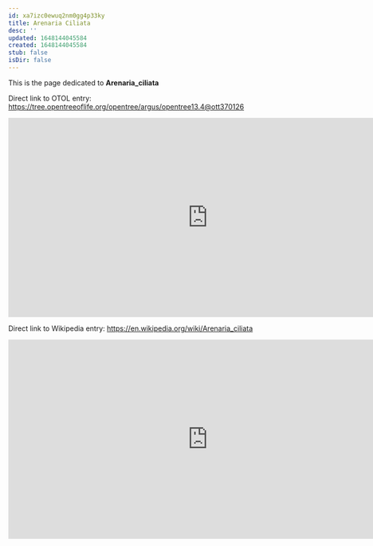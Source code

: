 ```yaml
---
id: xa7izc0ewuq2nm0gg4p33ky
title: Arenaria Ciliata
desc: ''
updated: 1648144045584
created: 1648144045584
stub: false
isDir: false
---
```

This is the page dedicated to **Arenaria_ciliata**


Direct link to OTOL entry: https://tree.opentreeoflife.org/opentree/argus/opentree13.4@ott370126



<html>
    <body>
    <iframe src="https://tree.opentreeoflife.org/opentree/argus/opentree13.4@ott370126"
    width="800" height="400" frameborder="0" allowfullscreen> </iframe>
    </body>
</html>
    


Direct link to Wikipedia entry: https://en.wikipedia.org/wiki/Arenaria_ciliata



<html>
    <body>
    <iframe src="https://en.wikipedia.org/wiki/Arenaria_ciliata"
    width="800" height="400" frameborder="0" allowfullscreen> </iframe>
    </body>
</html>
    
